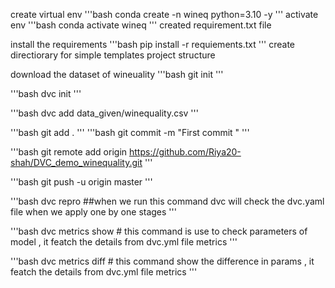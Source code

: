 create virtual env
'''bash
conda create -n wineq python=3.10 -y
'''
activate env 
'''bash
conda activate wineq
'''
created requirement.txt file

install the requirements
'''bash
pip install -r requiements.txt
'''
create directiorary for simple templates project structure 

download the dataset of wineuality 
'''bash
git init
'''

'''bash
dvc init
'''

'''bash
dvc add data_given/winequality.csv
'''

'''bash
git add .
'''
'''bash
git commit -m "First commit "
'''

'''bash
git remote add origin https://github.com/Riya20-shah/DVC_demo_winequality.git
'''

'''bash
git push -u origin master
'''


'''bash
dvc repro      ##when we run this command dvc will check the dvc.yaml file when we apply one by one stages 
'''

'''bash
dvc metrics show      # this command is use to check parameters of model ,  it featch the details from dvc.yml file metrics 
'''


'''bash
dvc metrics diff      # this command show the difference in params ,  it featch the details from dvc.yml file metrics 
'''
